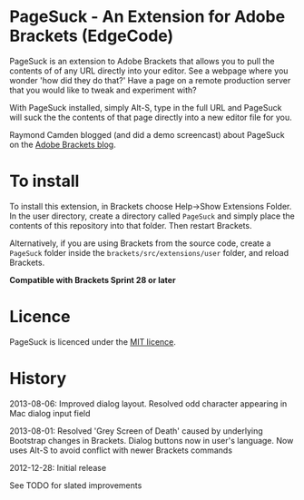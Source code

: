 PageSuck - An Extension for Adobe Brackets (EdgeCode)
=====================================================

PageSuck is an extension to Adobe Brackets that allows you to pull the contents of
of any URL directly into your editor. See a webpage where you wonder 'how did they do that?'
Have a page on a remote production server that you would like to tweak and experiment with?

With PageSuck installed, simply Alt-S, type in the full URL and PageSuck will suck the
the contents of that page directly into a new editor file for you.

Raymond Camden blogged (and did a demo screencast) about PageSuck on the [Adobe Brackets blog](http://blog.brackets.io/2013/02/11/pagesuck-brackets-extension/#more-402).

To install
==========

To install this extension, in Brackets choose Help->Show Extensions Folder. In the user directory,
create a directory called ```PageSuck``` and simply place the contents of this repository into
that folder. Then restart Brackets.

Alternatively, if you are using Brackets from the source code, create a ```PageSuck``` folder
inside the ```brackets/src/extensions/user``` folder, and reload Brackets.

**Compatible with Brackets Sprint 28 or later**

Licence
=======
PageSuck is licenced under the [MIT licence](http://en.wikipedia.org/wiki/MIT_licence).

History
=======
2013-08-06: Improved dialog layout. Resolved odd character appearing in Mac dialog input field

2013-08-01: Resolved 'Grey Screen of Death' caused by underlying Bootstrap changes in Brackets.
            Dialog buttons now in user's language.
            Now uses Alt-S to avoid conflict with newer Brackets commands

2012-12-28: Initial release

See TODO for slated improvements
